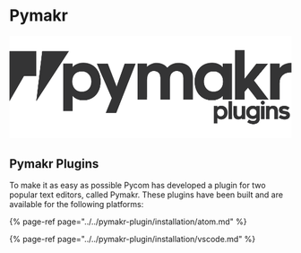 # Pymakr

![](../../.gitbook/assets/pymakr-logo-1%20%281%29.png)

## Pymakr Plugins <a id="pymakr-plugins"></a>

To make it as easy as possible Pycom has developed a plugin for two popular text editors, called Pymakr. These plugins have been built and are available for the following platforms:

{% page-ref page="../../pymakr-plugin/installation/atom.md" %}

{% page-ref page="../../pymakr-plugin/installation/vscode.md" %}

